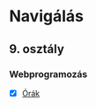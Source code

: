 # Navigálás

## 9. osztály

### Webprogramozás

- [X] [Órák](https://github.com/Zan1456/2022a/tree/main/WebProg09A)
